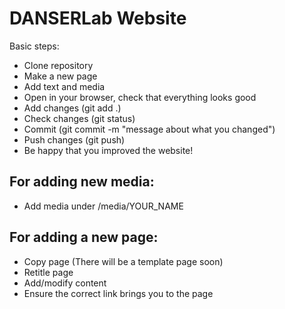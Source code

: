 # DANSERLab Website

Basic steps:
- Clone repository
- Make a new page
- Add text and media
- Open in your browser, check that everything looks good
- Add changes (git add .)
- Check changes (git status)
- Commit (git commit -m "message about what you changed")
- Push changes (git push)
- Be happy that you improved the website!

## For adding new media:

- Add media under /media/YOUR_NAME


## For adding a new page:

- Copy page (There will be a template page soon)
- Retitle page
- Add/modify content
- Ensure the correct link brings you to the page
